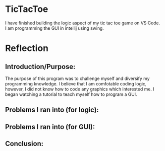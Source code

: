 # TicTacToe
I have finished building the logic aspect of my tic tac toe game on VS Code. I am programming the GUI in intellij using swing.

# Reflection

## Introduction/Purpose:
The purpose of this program was to challenge myself and diversify my programming knowledge. I believe that I am comfotable coding logic, however, I did not know how to code any graphics which interested me. I began watching a tutorial to teach myself how to program a GUI.

## Problems I ran into (for logic):


## Problems I ran into (for GUI):


## Conclusion:

